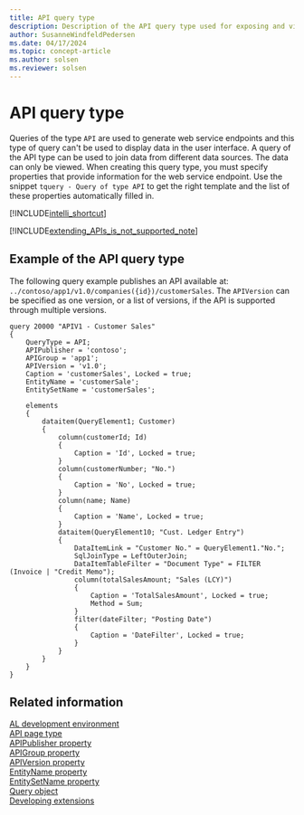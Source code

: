 ```yaml
---
title: API query type
description: Description of the API query type used for exposing and viewing web service endpoints.
author: SusanneWindfeldPedersen
ms.date: 04/17/2024
ms.topic: concept-article
ms.author: solsen
ms.reviewer: solsen
---
```


# API query type

Queries of the type `API` are used to generate web service endpoints and this type of query can't be used to display data in the user interface. A query of the API type can be used to join data from different data sources. The data can only be viewed. When creating this query type, you must specify properties that provide information for the web service endpoint. Use the snippet `tquery - Query of type API` to get the right template and the list of these properties automatically filled in.

[!INCLUDE[intelli_shortcut](includes/intelli_shortcut.md)]

[!INCLUDE[extending_APIs_is_not_supported_note](includes/include-extending-APIs-is-not-supported-note.md)]

## Example of the API query type

The following query example publishes an API available at:
`../contoso/app1/v1.0/companies({id})/customerSales`. The `APIVersion` can be specified as one version, or a list of versions, if the API is supported through multiple versions.

```AL
query 20000 "APIV1 - Customer Sales"
{
    QueryType = API;
    APIPublisher = 'contoso';
    APIGroup = 'app1';
    APIVersion = 'v1.0';
    Caption = 'customerSales', Locked = true;
    EntityName = 'customerSale';
    EntitySetName = 'customerSales';

    elements
    {
        dataitem(QueryElement1; Customer)
        {
            column(customerId; Id)
            {
                Caption = 'Id', Locked = true;
            }
            column(customerNumber; "No.")
            {
                Caption = 'No', Locked = true;
            }
            column(name; Name)
            {
                Caption = 'Name', Locked = true;
            }
            dataitem(QueryElement10; "Cust. Ledger Entry")
            {
                DataItemLink = "Customer No." = QueryElement1."No.";
                SqlJoinType = LeftOuterJoin;
                DataItemTableFilter = "Document Type" = FILTER (Invoice | "Credit Memo");
                column(totalSalesAmount; "Sales (LCY)")
                {
                    Caption = 'TotalSalesAmount', Locked = true;
                    Method = Sum;
                }
                filter(dateFilter; "Posting Date")
                {
                    Caption = 'DateFilter', Locked = true;
                }
            }
        }
    }
}
```

## Related information

[AL development environment](devenv-reference-overview.md)  
[API page type](devenv-api-pagetype.md)  
[APIPublisher property](properties/devenv-apipublisher-query-property.md)  
[APIGroup property](properties/devenv-apigroup-query-property.md)  
[APIVersion property](properties/devenv-apiversion-query-property.md)   
[EntityName property](properties/devenv-entityname-property.md)  
[EntitySetName property](properties/devenv-entitysetname-property.md)  
[Query object](devenv-query-object.md)  
[Developing extensions](devenv-dev-overview.md)  
